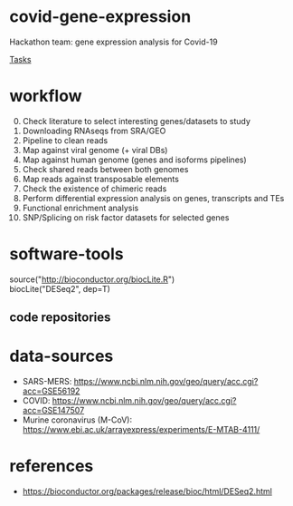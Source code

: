 # covid-gene-expression
Hackathon team: gene expression analysis for Covid-19

[Tasks](https://github.com/avantikalal/covid-gene-expression/projects/1)

# workflow
0. Check literature to select interesting genes/datasets to study
1. Downloading RNAseqs from SRA/GEO 
2. Pipeline to clean reads
3. Map against viral genome (+ viral DBs)
4. Map against human genome (genes and isoforms pipelines)
5. Check shared reads between both genomes
6. Map reads against transposable elements
7. Check the existence of chimeric reads
8. Perform differential expression analysis on genes, transcripts and TEs
9. Functional enrichment analysis
10. SNP/Splicing on risk factor datasets for selected genes

# software-tools

source("http://bioconductor.org/biocLite.R")  
biocLite("DESeq2", dep=T)

## code repositories

# data-sources
- SARS-MERS: https://www.ncbi.nlm.nih.gov/geo/query/acc.cgi?acc=GSE56192  
- COVID: https://www.ncbi.nlm.nih.gov/geo/query/acc.cgi?acc=GSE147507 
- Murine coronavirus (M-CoV): https://www.ebi.ac.uk/arrayexpress/experiments/E-MTAB-4111/

# references
- https://bioconductor.org/packages/release/bioc/html/DESeq2.html
